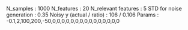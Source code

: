 N_samples                     : 1000
N_features                    : 20
N_relevant features           : 5
STD for noise generation      : 0.35
Noisy y (actual / ratio)      : 106 / 0.106
Params                        : -0.1,2,100,200,-50,0,0,0,0,0,0,0,0,0,0,0,0,0,0,0
